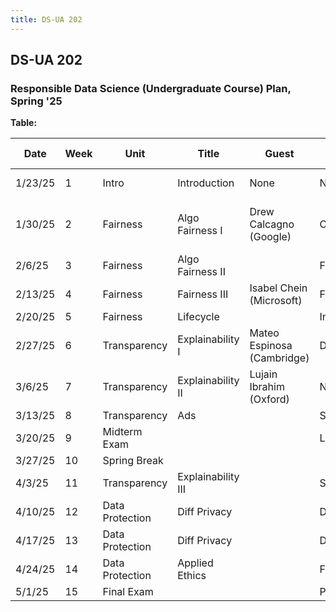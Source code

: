 ```yaml
---
title: DS-UA 202
---
```


## DS-UA 202

### Responsible Data Science (Undergraduate Course) Plan, Spring '25

**Table:** 

| Date     | Week | Unit            | Title             | Guest                        | Lab                | Lab Material | Reading | Lecture Slides                                                    |
|----------|------|-----------------|-------------------|------------------------------|--------------------|--------------|---------|-------------------------------------------------------------------|
| 1/23/25  | 1    | Intro           | Introduction      | None                         | NO LAB             |              |         |[intro slides](../../../assets/1_Intro_Week_1_202Spring2025.pdf)   |
| 1/30/25  | 2    | Fairness        | Algo Fairness I   | Drew Calcagno (Google)       | COMPAS             |              |[Introduction and Algorithmic Fairness](../../../assets/fairness_reader_2024.pdf)      |                  |
| 2/6/25   | 3    | Fairness        | Algo Fairness II  |                              | Fairlearn I        |              |         |                                                                   |
| 2/13/25  | 4    | Fairness        | Fairness III      | Isabel Chein (Microsoft)     | Fairlearn II       |              |         |                                                                   |
| 2/20/25  | 5    | Fairness        | Lifecycle         |                              | Intersectionality  |              |         |                                                                   |
| 2/27/25  | 6    | Transparency    | Explainability I  | Mateo Espinosa (Cambridge)   | Data Cleaning      |              |         |                                                                   |
| 3/6/25   | 7    | Transparency    | Explainability II | Lujain Ibrahim (Oxford)      | NO LAB             |              |         |                                                                   |
| 3/13/25  | 8    | Transparency    | Ads               |                              | SHAP               |              |         |                                                                   |
| 3/20/25  | 9    | Midterm Exam    |                   |                              | LIME               |              |         |                                                                   |
| 3/27/25  | 10   | Spring Break    |                   |                              |                    |              |         |                                                                   |
| 4/3/25   | 11   | Transparency    | Explainability III|                              | SHARP              |              |         |                                                                   |
| 4/10/25  | 12   | Data Protection | Diff Privacy      |                              | DataSynthesizer    |              |         |                                                                   |
| 4/17/25  | 13   | Data Protection | Diff Privacy      |                              | DataSynthesizer    |              |         |                                                                   |
| 4/24/25  | 14   | Data Protection | Applied Ethics    |                              | Final Review       |              |         |                                                                   |
| 5/1/25   | 15   | Final Exam      |                   |                              | Project OH         |              |         |                                                                   |

